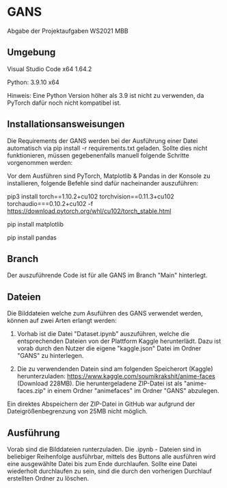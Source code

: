 # GANS
Abgabe der Projektaufgaben WS2021 MBB


## Umgebung

Visual Studio Code x64 1.64.2

Python: 3.9.10 x64 

Hinweis: Eine Python Version höher als 3.9 ist nicht zu verwenden, da PyTorch dafür noch nicht kompatibel ist. 

## Installationsansweisungen

Die Requirements der GANS werden bei der Ausführung einer Datei automatisch via pip install -r requirements.txt geladen. Sollte dies nicht funktionieren, müssen gegebenenfalls manuell folgende Schritte vorgenommen werden:

Vor dem Ausführen sind PyTorch, Matplotlib & Pandas in der Konsole zu installieren, folgende Befehle sind dafür nacheinander auszuführen:

pip3 install torch==1.10.2+cu102 torchvision==0.11.3+cu102 torchaudio===0.10.2+cu102 -f https://download.pytorch.org/whl/cu102/torch_stable.html

pip install matplotlib

pip install pandas

## Branch

Der auszuführende Code ist für alle GANS im Branch "Main" hinterlegt. 

## Dateien

Die Bilddateien welche zum Asuführen des GANS verwendet werden, können auf zwei Arten erlangt werden:

1. Vorhab ist die Datei "Dataset.ipynb" auszuführen, welche die entsprechenden Dateien von der Plattform Kaggle herunterlädt. Dazu ist vorab durch den Nutzer die eigene "kaggle.json" Datei im Ordner "GANS" zu hinterlegen. 

2. Die zu verwendenden Datein sind am folgenden Speicherort (Kaggle) herunterzuladen: 
https://www.kaggle.com/soumikrakshit/anime-faces (Download 228MB). Die heruntergeladene ZIP-Datei ist als "anime-faces.zip" in einem Ordner "animefaces" im Ordner "GANS" abzulegen.


Ein direktes Abspeichern der ZIP-Datei in GitHub war aufgrund der Dateigrößenbegrenzung von 25MB nicht möglich. 

## Ausführung

Vorab sind die Bilddateien runterzuladen. Die .ipynb - Dateien sind in beliebiger Reihenfolge ausführbar, mittels des Buttons alle ausführen wird eine ausgewählte Datei bis zum Ende durchlaufen. Sollte eine Datei wiederholt durchlaufen zu sein, sind die durch den vorherigen Durchlauf erstellten Ordner zu löschen. 
